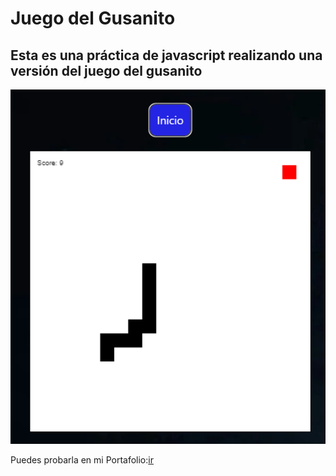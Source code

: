 # Juego del Gusanito
## Esta es una práctica de javascript realizando una versión del juego del gusanito
![imagen ilustratuva](example.png)


Puedes probarla en mi Portafolio:[ir](https://leogidev.free.nf/Practicas/Gusanito/)